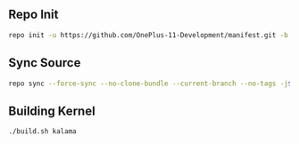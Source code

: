 ## Repo Init ##
```bash
repo init -u https://github.com/OnePlus-11-Development/manifest.git -b lineage-20
```
## Sync Source ##
```bash
repo sync --force-sync --no-clone-bundle --current-branch --no-tags -j$(nproc --all)
```
## Building Kernel ##
```bash
./build.sh kalama
```
